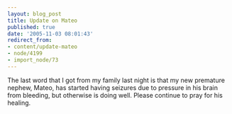 ```yaml
---
layout: blog_post
title: Update on Mateo
published: true
date: '2005-11-03 08:01:43'
redirect_from:
- content/update-mateo
- node/4199
- import_node/73
---
```


The last word that I got from my family last night is that my new premature nephew, Mateo, has started having seizures due to pressure in his brain from bleeding, but otherwise is doing well. Please continue to pray for his healing.

